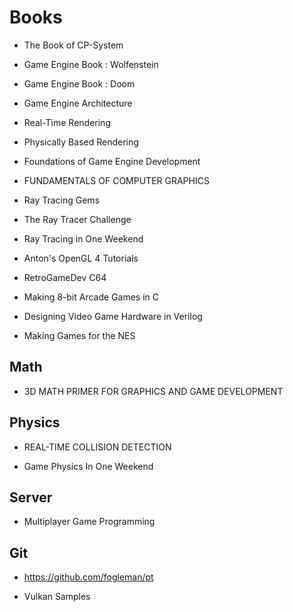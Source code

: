 # Books

* The Book of CP-System
* Game Engine Book : Wolfenstein
* Game Engine Book : Doom

* Game Engine Architecture

* Real-Time Rendering
* Physically Based Rendering
* Foundations of Game Engine Development
* FUNDAMENTALS OF COMPUTER GRAPHICS
* Ray Tracing Gems

* The Ray Tracer Challenge
* Ray Tracing in One Weekend
* Anton's OpenGL 4 Tutorials

* RetroGameDev C64
* Making 8-bit Arcade Games in C
* Designing Video Game Hardware in Verilog
* Making Games for the NES

## Math

* 3D MATH PRIMER FOR GRAPHICS AND GAME DEVELOPMENT

## Physics

* REAL-TIME COLLISION DETECTION

* Game Physics In One Weekend

## Server

* Multiplayer Game Programming

## Git

* <https://github.com/fogleman/pt>

* Vulkan Samples
